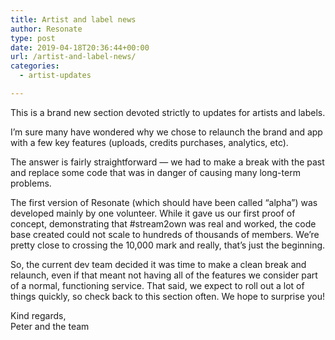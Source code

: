 ```yaml
---
title: Artist and label news
author: Resonate
type: post
date: 2019-04-18T20:36:44+00:00
url: /artist-and-label-news/
categories:
  - artist-updates

---
```

This is a brand new section devoted strictly to updates for artists and labels.

I&#8217;m sure many have wondered why we chose to relaunch the brand and app with a few key features (uploads, credits purchases, analytics, etc).

The answer is fairly straightforward &#8212; we had to make a break with the past and replace some code that was in danger of causing many long-term problems.

The first version of Resonate (which should have been called &#8220;alpha&#8221;) was developed mainly by one volunteer. While it gave us our first proof of concept, demonstrating that #stream2own was real and worked, the code base created could not scale to hundreds of thousands of members. We&#8217;re pretty close to crossing the 10,000 mark and really, that&#8217;s just the beginning.

So, the current dev team decided it was time to make a clean break and relaunch, even if that meant not having all of the features we consider part of a normal, functioning service. That said, we expect to roll out a lot of things quickly, so check back to this section often. We hope to surprise you!

Kind regards,  
Peter and the team